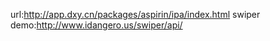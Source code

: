 url:http://app.dxy.cn/packages/aspirin/ipa/index.html
swiper demo:http://www.idangero.us/swiper/api/